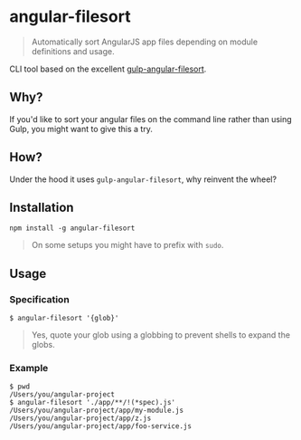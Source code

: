 # angular-filesort

> Automatically sort AngularJS app files depending on module definitions and usage.

CLI tool based on the excellent [gulp-angular-filesort](https://www.npmjs.com/package/gulp-angular-filesort).

## Why?

If you'd like to sort your angular files on the command line rather than using Gulp,
you might want to give this a try.

## How?

Under the hood it uses `gulp-angular-filesort`, why reinvent the wheel?

## Installation

```
npm install -g angular-filesort
```

> On some setups you might have to prefix with `sudo`.

## Usage

### Specification


```
$ angular-filesort '{glob}'
```

> Yes, quote your glob using a globbing to prevent shells to expand the globs.

### Example

```
$ pwd
/Users/you/angular-project
$ angular-filesort './app/**/!(*spec).js'
/Users/you/angular-project/app/my-module.js
/Users/you/angular-project/app/z.js
/Users/you/angular-project/app/foo-service.js
```
